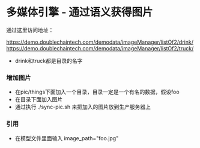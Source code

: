 # 多媒体引擎 - 通过语义获得图片


通过这里访问地址：

https://demo.doublechaintech.com/demodata/imageManager/listOf2/drink/
https://demo.doublechaintech.com/demodata/imageManager/listOf2/truck/

* drink和truck都是目录的名字


### 增加图片
* 在pic/things下面加入一个目录，目录一定是一个有名的数据，假设foo
* 在目录下面加入图片
* 通过执行 ./sync-pic.sh 来把加入的图片放到生产服务器上

### 引用

* 在模型文件里面输入 image_path="foo.jpg"


